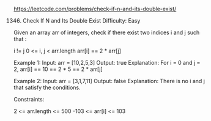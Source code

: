 https://leetcode.com/problems/check-if-n-and-its-double-exist/

1346. Check If N and Its Double Exist
Difficulty: Easy

Given an array arr of integers, check if there exist two indices i and j such that :

i != j
0 <= i, j < arr.length
arr[i] == 2 * arr[j]
 

Example 1:
Input: arr = [10,2,5,3]
Output: true
Explanation: For i = 0 and j = 2, arr[i] == 10 == 2 * 5 == 2 * arr[j]

Example 2:
Input: arr = [3,1,7,11]
Output: false
Explanation: There is no i and j that satisfy the conditions.
 
Constraints:

2 <= arr.length <= 500
-103 <= arr[i] <= 103